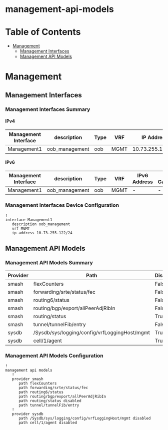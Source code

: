 # management-api-models
# Table of Contents

- [Management](#management)
  - [Management Interfaces](#management-interfaces)
  - [Management API Models](#management-api-models)

# Management

## Management Interfaces

### Management Interfaces Summary

#### IPv4

| Management Interface | description | Type | VRF | IP Address | Gateway |
| -------------------- | ----------- | ---- | --- | ---------- | ------- |
| Management1 | oob_management | oob | MGMT | 10.73.255.122/24 | 10.73.255.2 |

#### IPv6

| Management Interface | description | Type | VRF | IPv6 Address | IPv6 Gateway |
| -------------------- | ----------- | ---- | --- | ------------ | ------------ |
| Management1 | oob_management | oob | MGMT | - | - |

### Management Interfaces Device Configuration

```eos
!
interface Management1
   description oob_management
   vrf MGMT
   ip address 10.73.255.122/24
```

## Management API Models

### Management API Models Summary

| Provider | Path | Disabled |
| -------- | ---- | ------- |
| smash | flexCounters | False |
| smash | forwarding/srte/status/fec | False |
| smash | routing6/status | False |
| smash | routing/bgp/export/allPeerAdjRibIn | False |
| smash | routing/status | True |
| smash | tunnel/tunnelFib/entry | False |
| sysdb | /Sysdb/sys/logging/config/vrfLoggingHost/mgmt | True |
| sysdb | cell/1/agent | True |

### Management API Models Configuration

```eos
!
management api models
   !
   provider smash
      path flexCounters
      path forwarding/srte/status/fec
      path routing6/status
      path routing/bgp/export/allPeerAdjRibIn
      path routing/status disabled
      path tunnel/tunnelFib/entry
   !
   provider sysdb
      path /Sysdb/sys/logging/config/vrfLoggingHost/mgmt disabled
      path cell/1/agent disabled
```
